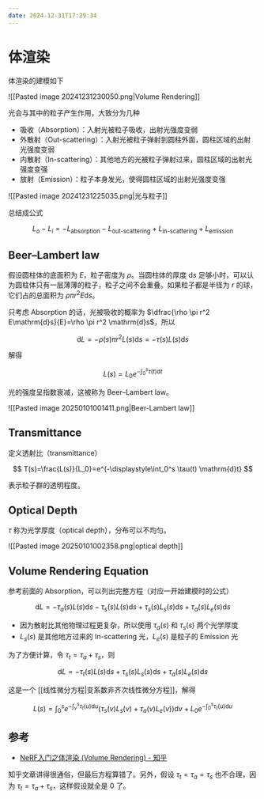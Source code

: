 ```yaml
---
date: 2024-12-31T17:29:34
---
```


# 体渲染

体渲染的建模如下

![[Pasted image 20241231230050.png|Volume Rendering]]

光会与其中的粒子产生作用，大致分为几种

- 吸收（Absorption）：入射光被粒子吸收，出射光强度变弱
- 外散射（Out-scattering）：入射光被粒子弹射到圆柱外面，圆柱区域的出射光强度变弱
- 内散射（In-scattering）：其他地方的光被粒子弹射过来，圆柱区域的出射光强度变强
- 放射（Emission）：粒子本身发光，使得圆柱区域的出射光强度变强

![[Pasted image 20241231225035.png|光与粒子]]

总结成公式

$$
L_o-L_i=-L_\text{absorption}-L_\text{out-scattering}+L_\text{in-scattering}+L_\text{emission}
$$

## Beer–Lambert law

假设圆柱体的底面积为 $E$，粒子密度为 $\rho$。当圆柱体的厚度 $\mathrm{d}s$ 足够小时，可以认为圆柱体只有一层薄薄的粒子，粒子之间不会重叠。如果粒子都是半径为 $r$ 的球，它们占的总面积为 $\rho \pi r^2 E\mathrm{d}s$。

只考虑 Absorption 的话，光被吸收的概率为 $\dfrac{\rho \pi r^2 E\mathrm{d}s}{E}=\rho \pi r^2 \mathrm{d}s$，所以

$$
\mathrm{d}L=- \rho(s) \pi r^2 L(s)\mathrm{d}s=-\tau(s)L(s)\mathrm{d}s
$$

解得

$$
L(s)=L_0 e^{-\displaystyle\int_0^s \tau(t) \mathrm{d}t}
$$

光的强度呈指数衰减，这被称为 Beer–Lambert law。

![[Pasted image 20250101001411.png|Beer-Lambert law]]

## Transmittance

定义透射比（transmittance）

$$
T(s)=\frac{L(s)}{L_0}=e^{-\displaystyle\int_0^s \tau(t) \mathrm{d}t}
$$

表示粒子群的透明程度。

## Optical Depth

$\tau$ 称为光学厚度（optical depth），分布可以不均匀。

![[Pasted image 20250101002358.png|optical depth]]

## Volume Rendering Equation

参考前面的 Absorption，可以列出完整方程（对应一开始建模时的公式）

$$
\mathrm{d}L=-\tau_a(s)L(s)\mathrm{d}s-\tau_s(s)L(s)\mathrm{d}s+\tau_s(s)L_s(s)\mathrm{d}s+\tau_a(s)L_e(s)\mathrm{d}s
$$

- 因为散射比其他物理过程更复杂，所以使用 $\tau_a(s)$ 和 $\tau_s(s)$ 两个光学厚度
- $L_s(s)$ 是其他地方过来的 In-scattering 光，$L_e(s)$ 是粒子的 Emission 光

为了方便计算，令 $\tau_t=\tau_a+\tau_s$，则

$$
\mathrm{d}L=-\tau_t(s)L(s)\mathrm{d}s+\tau_s(s)L_s(s)\mathrm{d}s+\tau_a(s)L_e(s)\mathrm{d}s
$$

这是一个 [[线性微分方程|变系数非齐次线性微分方程]]，解得

$$
L(s)=\int_0^s e^{-\displaystyle\int_v^s\tau_t(u)\mathrm{d}u} \bigg (\tau_s(v)L_s(v)+\tau_a(v)L_e(v) \bigg) \mathrm{d}v + L_0 e^{-\displaystyle\int_0^s \tau_t(u)\mathrm{d}u}
$$

## 参考

- [NeRF入门之体渲染 (Volume Rendering) - 知乎](https://zhuanlan.zhihu.com/p/595117334)

知乎文章讲得很通俗，但最后方程算错了。另外，假设 $\tau_t=\tau_a=\tau_s$ 也不合理，因为 $\tau_t=\tau_a+\tau_s$，这样假设就全是 $0$ 了。
